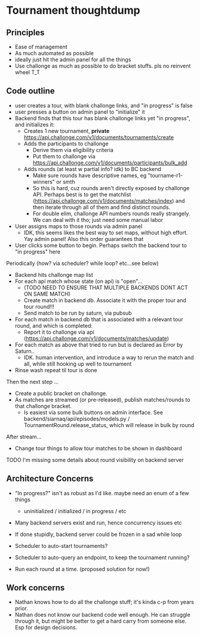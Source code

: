 # Tournament thoughtdump

## Principles

- Ease of management
- As much automated as possible
- ideally just hit the admin panel for all the things
- Use challonge as much as possible to do bracket stuffs. pls no reinvent wheel T_T

## Code outline

- user creates a tour, with blank challonge links, and "in progress" is false
- user presses a button on admin panel to "initialize" it
- Backend finds that this tour has blank challonge links yet "in progress", and initializes it:
  - Creates 1 new tournament, **private** https://api.challonge.com/v1/documents/tournaments/create
  - Adds the participants to challonge
    - Derive them via eligibility criteria
    - Put them to challonge via https://api.challonge.com/v1/documents/participants/bulk_add
  - Adds rounds (at least w partial info? idk) to BC backend
    - Make sure rounds have descriptive names, eg "tourname-r1-winners" or smth
    - So this is hard, cuz rounds aren't directly exposed by challonge API. Perhaps best is to get the matchlist (https://api.challonge.com/v1/documents/matches/index) and then iterate through all of them and find distinct rounds.
    - For double elim, challonge API numbers rounds really strangely. We can deal with it tho; just need some manual labor
- User assigns maps to those rounds via admin panel
  - IDK, this seems likes the best way to set maps, without high effort. Yay admin panel! Also this order guarantees that
- User clicks some button to begin. Perhaps switch the backend tour to "in progress" here

Periodically (how? via scheduler? while loop? etc...see below)

- Backend hits challonge map list
- For each api match whose state (on api) is "open"...
  - (TODO NEED TO ENSURE THAT MULTIPLE BACKENDS DONT ACT ON SAME MATCH)
  - Create match in backend db. Associate it with the proper tour and tour round!!!
  - Send match to be run by saturn, via pubsub
- For each match in backend db that is associated with a relevant tour round, and which is completed:
  - Report it to challonge via api (https://api.challonge.com/v1/documents/matches/update)
- For each match as above that tried to run but is declared as Error by Saturn..
  - IDK. human intervention, and introduce a way to rerun the match and all, while still hooking up well to tournament
- Rinse wash repeat til tour is done

Then the next step ...

- Create a public bracket on challonge.
- As matches are streamed (or pre-released), publish matches/rounds to that challonge bracket.
  - Is easiest via some bulk buttons on admin interface. See backend/siarnaq/api/episodes/models.py / TournamentRound.release_status, which will release in bulk by round

After stream...

- Change tour things to allow tour matches to be shown in dashboard

TODO I'm missing some details about round visibility on backend server

## Architecture Concerns

- "In progress?" isn't as robust as I'd like. maybe need an enum of a few things

  - uninitialized / initialized / in progress / etc

- Many backend servers exist and run, hence concurrency issues etc
- If done stupidly, backend server could be frozen in a sad while loop
- Scheduler to auto-start tournaments?
- Scheduler to auto-query an endpoint, to keep the tournament running?
- Run each round at a time. (proposed solution for now!)

## Work concerns

- Nathan knows how to do all the challonge stuff; it's kinda c-p from years prior.
- Nathan does not know our backend code well enough. He can struggle through it, but might be better to get a hard carry from someone else. Esp for design decisions.
